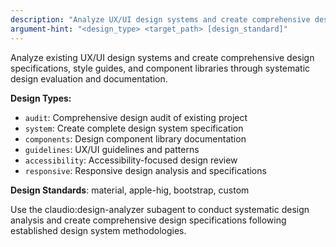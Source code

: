```yaml
---
description: "Analyze UX/UI design systems and create comprehensive design specifications with systematic evaluation"
argument-hint: "<design_type> <target_path> [design_standard]"
---
```


Analyze existing UX/UI design systems and create comprehensive design specifications, style guides, and component libraries through systematic design evaluation and documentation.

**Design Types:**
- `audit`: Comprehensive design audit of existing project
- `system`: Create complete design system specification
- `components`: Design component library documentation
- `guidelines`: UX/UI guidelines and patterns
- `accessibility`: Accessibility-focused design review
- `responsive`: Responsive design analysis and specifications

**Design Standards**: material, apple-hig, bootstrap, custom

Use the claudio:design-analyzer subagent to conduct systematic design analysis and create comprehensive design specifications following established design system methodologies.